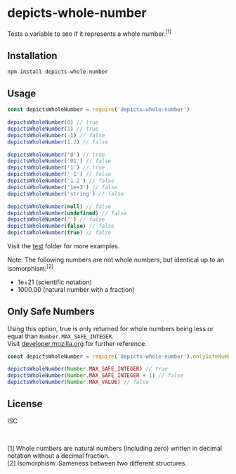 
depicts-whole-number
====================

Tests a variable to see if it represents a whole number.<sup>[1]</sup>


Installation
------------

    npm install depicts-whole-number


Usage
-----

```javascript
const depictsWholeNumber = require('depicts-whole-number')

depictsWholeNumber(0) // true
depictsWholeNumber(1) // true
depictsWholeNumber(-1) // false
depictsWholeNumber(1.2) // false

depictsWholeNumber('0') // true
depictsWholeNumber('01') // false
depictsWholeNumber('1') // true
depictsWholeNumber('-1') // false
depictsWholeNumber('1.2') // false
depictsWholeNumber('1e+3') // false
depictsWholeNumber('string') // false

depictsWholeNumber(null) // false
depictsWholeNumber(undefined) // false
depictsWholeNumber('') // false
depictsWholeNumber(false) // false
depictsWholeNumber(true) // false
```

Visit the [test](https://github.com/nodexo/depicts-whole-number/tree/master/test) folder for more examples.

Note: The following numbers are not whole numbers, but identical up to an isomorphism:<sup>[2]</sup>
- 1e+21 (scientific notation) 
- 1000.00 (natural number with a fraction) 



Only Safe Numbers
-----------------
Using this option, true is only returned for whole numbers being less or equal than `Number.MAX_SAFE_INTEGER`.  
Visit [developer.mozilla.org](https://developer.mozilla.org/en-US/docs/Web/JavaScript/Reference/Global_Objects/Number/MAX_SAFE_INTEGER) 
for further reference.

```javascript
const depictsWholeNumber = require('depicts-whole-number').onlySafeNumbers

depictsWholeNumber(Number.MAX_SAFE_INTEGER) // true
depictsWholeNumber(Number.MAX_SAFE_INTEGER + 1) // false
depictsWholeNumber(Number.MAX_VALUE) // false
```

License
-------
ISC

<p>&nbsp;</p> 
  
[1] Whole numbers are natural numbers (including zero) written in decimal notation without a decimal fraction.  
[2] Isomorphism: Sameness between two different structures.
